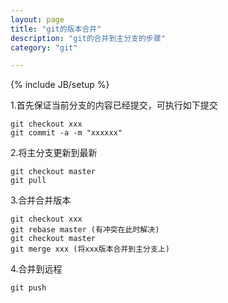 ```yaml
---
layout: page
title: "git的版本合并"
description: "git的合并到主分支的步骤"
category: "git"

---
```

{% include JB/setup %}

1.首先保证当前分支的内容已经提交，可执行如下提交
	
	git checkout xxx
	git commit -a -m "xxxxxx"

2.将主分支更新到最新

	git checkout master
	git pull

3.合并合并版本
	
	git checkout xxx
	git rebase master (有冲突在此时解决)
	git checkout master
	git merge xxx (将xxx版本合并到主分支上)
	
4.合并到远程

	git push